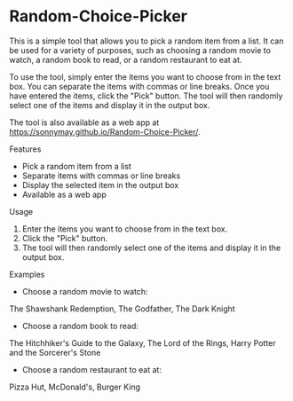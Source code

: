 # Random-Choice-Picker

This is a simple tool that allows you to pick a random item from a list. It can be used for a variety of purposes, such as choosing a random movie to watch, a random book to read, or a random restaurant to eat at.

To use the tool, simply enter the items you want to choose from in the text box. You can separate the items with commas or line breaks. Once you have entered the items, click the "Pick" button. The tool will then randomly select one of the items and display it in the output box.

The tool is also available as a web app at https://sonnymay.github.io/Random-Choice-Picker/.

Features

- Pick a random item from a list
- Separate items with commas or line breaks
- Display the selected item in the output box
- Available as a web app

Usage

1. Enter the items you want to choose from in the text box.
2. Click the "Pick" button.
3. The tool will then randomly select one of the items and display it in the output box.

Examples

- Choose a random movie to watch:

The Shawshank Redemption, The Godfather, The Dark Knight

- Choose a random book to read:

The Hitchhiker's Guide to the Galaxy, The Lord of the Rings, Harry Potter and the Sorcerer's Stone

- Choose a random restaurant to eat at:

Pizza Hut, McDonald's, Burger King
